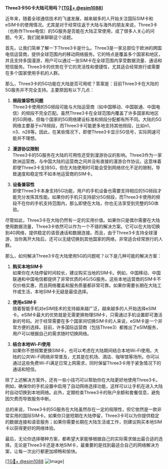 **Three3卡5G卡大陆可用吗？[[TG💪+ @esim1088](https://t.me/s/esim1088)]**

近年来，随着全球通信技术的飞速发展，越来越多的人开始关注国际SIM卡和eSIM卡的使用情况。尤其是对于经常往返于大陆与海外的朋友来说，Three3卡（也称作Three电信）的5G服务是否能在大陆正常使用，成了很多人关心的问题。今天，我们就来聊聊这个话题。

首先，让我们简单了解一下Three3卡是什么。Three3是一家总部位于欧洲的跨国电信运营商，提供全球范围内的移动网络服务。它的特点是覆盖多个国家和地区，并且支持多国漫游，用户可以通过一张SIM卡在全球范围内享受数据流量、通话和短信服务。Three3卡的优势在于它的灵活性和便捷性，尤其适合经常旅行或需要在多个国家使用手机的人群。

那么，Three3卡的5G功能在大陆是否可用呢？答案是：目前Three3卡在大陆的5G服务并不完全支持。主要原因有以下几点：

1. **频段兼容性问题**  
   Three3卡使用的5G频段可能与大陆运营商（如中国移动、中国联通、中国电信）的频段不完全匹配。虽然Three3卡在全球范围内覆盖了许多国家和地区的5G网络，但每个国家的5G网络建设标准和频段分配都有所不同。大陆的5G网络主要基于n78频段，而Three3卡可能更多地支持其他频段，比如n1、n3、n28等。因此，在某些情况下，即使Three3卡显示5G信号，实际网速可能并不理想。

2. **漫游协议限制**  
   Three3卡的5G服务在大陆的可用性还受到漫游协议的影响。Three3作为一家欧洲运营商，与中国大陆的运营商之间并没有直接的漫游合作协议。这意味着即使Three3卡支持5G，但在大陆使用时可能会受到网络优化不足的限制，导致速度和稳定性不如本地运营商的SIM卡。

3. **设备兼容性**  
   即使Three3卡本身支持5G功能，用户的手机设备也需要支持相应的5G频段才能充分发挥其性能。如果你的手机只支持部分5G频段，而Three3卡使用的频段不在你的手机支持范围内，那么即使在大陆，你也无法享受到完整的5G体验。

尽管如此，Three3卡在大陆仍然有一定的实用价值。如果你只是偶尔需要在大陆使用数据流量，Three3卡依然可以作为一个不错的解决方案。它可以在大陆切换到4G网络，提供稳定的语音通话和数据连接。而且，由于Three3卡支持全球漫游，当你离开大陆后，还可以无缝切换到其他国家的网络，非常适合经常旅行的人群。

那么，如何解决Three3卡在大陆使用5G的问题呢？以下是几种可能的解决方案：

1. **购买本地SIM卡**  
   如果你在大陆停留时间较长，建议购买当地的SIM卡。例如，中国移动、中国联通和中国电信都提供了非常优质的4G/5G服务。这些本地运营商的SIM卡不仅价格实惠，而且网络覆盖和服务质量都非常可靠。如果你需要长期在大陆工作或生活，本地SIM卡无疑是最佳选择。

2. **使用eSIM卡**  
   随着智能手机对eSIM技术的支持越来越广泛，越来越多的人开始选择eSIM卡。eSIM卡最大的优势就是无需更换物理SIM卡，只需通过手机设置即可激活新的号码。对于经常需要在多个国家间切换SIM卡的人来说，eSIM卡是一个非常方便的选择。目前，许多国际运营商（包括Three3）都推出了eSIM服务，用户可以根据自己的需求随时切换网络。

3. **结合本地Wi-Fi使用**  
   如果你不想频繁更换SIM卡，也可以考虑在大陆期间结合本地Wi-Fi使用。大陆的公共Wi-Fi网络非常普及，尤其是在机场、酒店、咖啡馆等场所。你可以通过这些免费Wi-Fi满足日常上网需求，同时保留Three3卡用于紧急情况下的通话和短信。

除了上述解决方案外，还有一些小技巧可以帮助你在大陆更好地使用Three3卡。例如，确保你的手机设置中启用了自动网络选择功能，这样可以让手机在进入大陆时自动切换到本地网络。此外，定期检查Three3卡的账户余额和套餐信息，避免因欠费而导致服务中断。

总的来说，Three3卡的5G服务在大陆虽然存在一定的局限性，但它依然是一款非常实用的国际SIM卡。如果你只是短期在大陆停留，Three3卡可以为你提供稳定的数据连接和语音服务；如果你需要长期在大陆生活或工作，则建议购买本地SIM卡以获得更好的网络体验。

最后，无论你选择哪种方案，都希望大家能够根据自己的实际需求做出最合适的选择。无论是Three3卡还是本地SIM卡，最重要的是找到最适合自己的网络解决方案，让每一次出行都更加顺畅和愉快。

[[TG💪+ @esim1088](https://t.me/s/esim1088) ![Image](https://i.postimg.cc/4NQfJmqS/Snipaste-2025-05-13-00-14-12.png)]